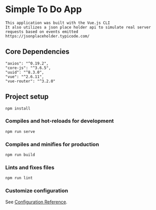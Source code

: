 # Simple To Do App

```
This application was built with the Vue.js CLI 
It also utilizes a json place holder api to simulate real server requests based on events emitted
https://jsonplaceholder.typicode.com/
```


## Core Dependencies
```
"axios": "^0.19.2",
"core-js": "^3.6.5",
"uuid": "^8.3.0",
"vue": "^2.6.11",
"vue-router": "^3.2.0"
```

## Project setup

```
npm install
```

### Compiles and hot-reloads for development

```
npm run serve
```

### Compiles and minifies for production

```
npm run build
```

### Lints and fixes files

```
npm run lint
```

### Customize configuration

See [Configuration Reference](https://cli.vuejs.org/config/).
